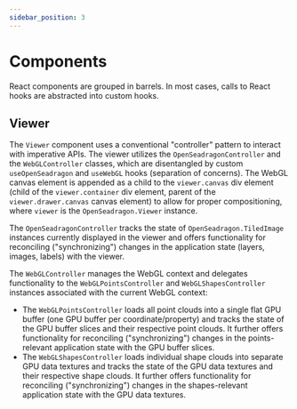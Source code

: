 ```yaml
---
sidebar_position: 3
---
```


# Components

React components are grouped in barrels. In most cases, calls to React hooks are abstracted into custom hooks.

## Viewer

The `Viewer` component uses a conventional "controller" pattern to interact with imperative APIs. The viewer utilizes the `OpenSeadragonController` and the `WebGLController` classes, which are disentangled by custom `useOpenSeadragon` and `useWebGL` hooks (separation of concerns). The WebGL canvas element is appended as a child to the `viewer.canvas` div element (child of the `viewer.container` div element, parent of the `viewer.drawer.canvas` canvas element) to allow for proper compositioning, where `viewer` is the `OpenSeadragon.Viewer` instance.

The `OpenSeadragonController` tracks the state of `OpenSeadragon.TiledImage` instances currently displayed in the viewer and offers functionality for reconciling ("synchronizing") changes in the application state (layers, images, labels) with the viewer.

The `WebGLController` manages the WebGL context and delegates functionality to the `WebGLPointsController` and `WebGLShapesController` instances associated with the current WebGL context:

- The `WebGLPointsController` loads all point clouds into a single flat GPU buffer (one GPU buffer per coordinate/property) and tracks the state of the GPU buffer slices and their respective point clouds. It further offers functionality for reconciling ("synchronizing") changes in the points-relevant application state with the GPU buffer slices.
- The `WebGLShapesController` loads individual shape clouds into separate GPU data textures and tracks the state of the GPU data textures and their respective shape clouds. It further offers functionality for reconciling ("synchronizing") changes in the shapes-relevant application state with the GPU data textures.

